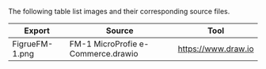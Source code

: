 The following table list images and their corresponding source files.

| Export  |  Source | Tool |
----------|---------|--------
| FigrueFM-1.png | FM-1 MicroProfie e-Commerce.drawio  | https://www.draw.io |
